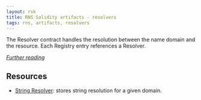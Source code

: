 ```yaml
---
layout: rsk
title: RNS Solidity artifacts - resolvers
tags: rns, artifacts, resolvers
---
```


The Resolver contract handles the resolution between the name domain and the resource. Each Registry entry references a Resolver.

_[Further reading](/rif/rns/specs/resolvers)_

## Resources

- [String Resolver](string-resolver): stores string resolution for a given domain.
